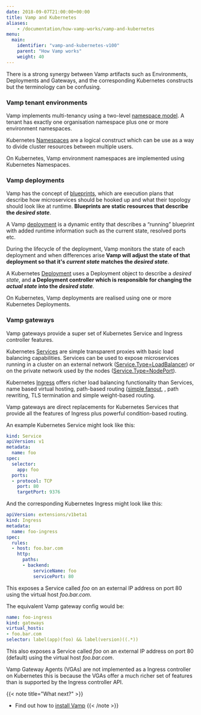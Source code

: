 ```yaml
---
date: 2018-09-07T21:00:00+00:00
title: Vamp and Kubernetes
aliases:
    - /documentation/how-vamp-works/vamp-and-kubernetes
menu:
  main:
    identifier: "vamp-and-kubernetes-v100"
    parent: "How Vamp works"
    weight: 40
---
```


There is a strong synergy between Vamp artifacts such as Environments, Deployments and Gateways, and the corresponding Kubernetes constructs but the terminology can be confusing.

### Vamp tenant environments

Vamp implements multi-tenancy using a two-level [namespace model](/documentation/how-vamp-works/v1.0.0/concepts-and-components/#namespaces). A tenant has exactly one organisation namespace plus one or more environment namespaces.

Kubernetes [Namespaces](https://kubernetes.io/docs/concepts/overview/working-with-objects/namespaces/) are a logical construct which can be use as a way to divide cluster resources between multiple users.

On Kubernetes, Vamp environment namespaces are implemented using Kubernetes Namespaces.

### Vamp deployments

Vamp has the concept of [blueprints](/documentation/using-vamp/v1.0.0/blueprints), which are execution plans that describe how microservices should be hooked up and what their topology should look like at runtime. **Blueprints are static resources that describe the *desired state***.

A Vamp [deployment](/documentation/using-vamp/v1.0.0/deployments) is a dynamic entity that describes a “running” blueprint with added runtime information such as the current state, resolved ports etc.

During the lifecycle of the deployment, Vamp monitors the state of each deployment and when differences arise **Vamp will adjust the state of that deployment so that it's *current state* matches the *desired state***.

A Kubernetes [Deployment](https://kubernetes.io/docs/concepts/workloads/controllers/deployment/) uses a Deployment object to describe a *desired state*, and **a Deployment controller which is responsible for changing the *actual state* into the *desired state***.

On Kubernetes, Vamp deployments are realised using one or more Kubernetes Deployments.

### Vamp gateways

Vamp gateways provide a super set of Kubernetes Service and Ingress controller features.

Kubernetes [Services](https://kubernetes.io/docs/concepts/services-networking/service/) are simple transparent proxies with basic load balancing capabilities. Services can be used to expose microservices running in a cluster on an external network ([Service.Type=LoadBalancer](https://kubernetes.io/docs/concepts/services-networking/service/#loadbalancer)) or on the private network used by the nodes ([Service.Type=NodePort](https://kubernetes.io/docs/concepts/services-networking/service/#nodeport)).

Kubernetes [Ingress](https://kubernetes.io/docs/concepts/services-networking/ingress/) offers richer load balancing functionality than Services, name based virtual hosting, path-based routing ([simple fanout](https://kubernetes.io/docs/concepts/services-networking/ingress/#simple-fanout), , path rewriting, TLS termination and simple weight-based routing.

Vamp gateways are direct replacements for Kubernetes Services that provide all the features of Ingress plus powerful condition-based routing.

An example Kubernetes Service might look like this:
```yaml
kind: Service
apiVersion: v1
metadata:
  name: foo
spec:
  selector:
    app: foo
  ports:
  - protocol: TCP
    port: 80
    targetPort: 9376
```

And the corresponding Kubernetes Ingress might look like this:
```yaml
apiVersion: extensions/v1beta1
kind: Ingress
metadata:
  name: foo-ingress
spec:
  rules:
  - host: foo.bar.com
    http:
      paths:
      - backend:
          serviceName: foo
          servicePort: 80
```

This exposes a Service called *foo* on an external IP address on port 80 using the virtual host *foo.bar.com*.

The equivalent Vamp gateway config would be:
```yaml
name: foo-ingress
kind: gateways
virtual_hosts:
- foo.bar.com
selector: label(app)(foo) && label(version)((.*))
```

This also exposes a Service called *foo* on an external IP address on port 80 (default) using the virtual host *foo.bar.com*.

Vamp Gateway Agents (VGAs) are not implemented as a Ingress controller on Kubernetes this is because the VGAs offer a much richer set of features than is supported by the Ingress controller API.





{{< note title="What next?" >}}
* Find out how to [install Vamp](/documentation/installation/v1.0.0/overview)
{{< /note >}}
